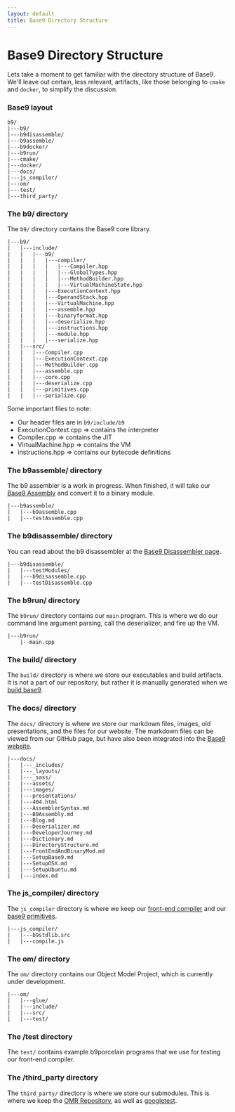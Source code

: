 ```yaml
---
layout: default
title: Base9 Directory Structure
---
```


# Base9 Directory Structure 

Lets take a moment to get familiar with the directory structure of Base9. We'll leave out certain, less relevant, artifacts, like those belonging to `cmake` and `docker`, to simplify the discussion. 


### Base9 layout 

```
b9/
|---b9/
|---b9disassemble/
|---b9assemble/
|---b9docker/
|---b9run/
|---cmake/
|---docker/
|---docs/
|---js_compiler/
|---om/
|---test/
|---third_party/
```


### The b9/ directory

The `b9/` directory contains the Base9 core library.

```
|---b9/
|   |---include/
|   |   |---b9/
|   |   |   |---compiler/
|   |   |   |   |---Compiler.hpp
|   |   |   |   |---GlobalTypes.hpp
|   |   |   |   |---MethodBuilder.hpp
|   |   |   |   |---VirtualMachineState.hpp
|   |   |   |---ExecutionContext.hpp
|   |   |   |---OperandStack.hpp
|   |   |   |---VirtualMachine.hpp
|   |   |   |---assemble.hpp
|   |   |   |---binaryformat.hpp
|   |   |   |---deserialize.hpp
|   |   |   |---instructions.hpp
|   |   |   |---module.hpp
|   |   |   |---serialize.hpp
|   |---src/
|   |   |---Compiler.cpp
|   |   |---ExecutionContext.cpp
|   |   |---MethodBuilder.cpp
|   |   |---assemble.cpp
|   |   |---core.cpp
|   |   |---deserialize.cpp
|   |   |---primitives.cpp
|   |   |---serialize.cpp
```

Some important files to note:
- Our header files are in `b9/include/b9`
- ExecutionContext.cpp => contains the interpreter
- Compiler.cpp => contains the JIT
- VirtualMachine.hpp => contains the VM
- instructions.hpp => contains our bytecode definitions


### The b9assemble/ directory

The b9 assembler is a work in progress. When finished, it will take our [Base9 Assembly] and convert it to a binary module. 

[Base9 Assembly]: ./B9Assembly.md

```
|---b9assemble/
|   |---b9assemble.cpp
|   |---testAssemble.cpp
```


### The b9disassemble/ directory

You can read about the b9 disassembler at the [Base9 Disassembler page].

[Base9 Disassembler page]: ./Disassembler.md

```
|---b9disassemble/
|   |---testModules/
|   |---b9disassemble.cpp
|   |---testDisassemble.cpp
```


### The b9run/ directory

The `b9run/` directory contains our `main` program. This is where we do our command line argument parsing, call the deserializer, and fire up the VM.

```
|---b9run/
    |--main.cpp
```


### The build/ directory

The `build/` directory is where we store our executables and build artifacts. It is not a part of our repository, but rather it is manually generated when we [build base9]. 

[build base9]: ./SetupBase9.md#build-base9


### The docs/ directory

The `docs/` directory is where we store our markdown files, images, old presentations, and the files for our website. The markdown files can be viewed from our GitHub page, but have also been integrated into the [Base9 website].

[Base9 website]: https://b9org.github.io/b9/

```
|---docs/
|   |---_includes/
|   |---_layouts/
|   |---_sass/
|   |---assets/
|   |---images/
|   |---presentations/
|   |---404.html
|   |---AssemblerSyntax.md
|   |---B9Assembly.md
|   |---Blog.md
|   |---Deserializer.md
|   |---DeveloperJourney.md
|   |---Dictionary.md
|   |---DirectoryStructure.md
|   |---FrontEndAndBinaryMod.md
|   |---SetupBase9.md
|   |---SetupOSX.md
|   |---SetupUbuntu.md
|   |---index.md
```


### The js_compiler/ directory

The `js_compiler` directory is where we keep our [front-end compiler] and our [base9 primitives].

[front-end compiler]: ./FrontendAndBinaryMod.md
[base9 primitives]: https://github.com/b9org/b9/blob/master/js_compiler/b9stdlib.src

```
|---js_compiler/
|   |---b9stdlib.src
|   |---compile.js
```


### The om/ directory

The `om/` directory contains our Object Model Project, which is currently under development. 

```
|---om/
|   |---glue/
|   |---include/
|   |---src/
|   |---test/
```

### The /test directory

The `test/` contains example b9porcelain programs that we use for testing our front-end compiler.


### The /third_party directory

The `third_party/` directory is where we store our submodules. This is where we keep the [OMR Repository], as well as [googletest].

[OMR Repository]: https://github.com/eclipse/omr
[googletest]: https://github.com/google/googletest
